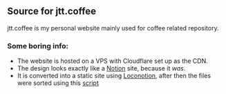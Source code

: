 ## Source for jtt.coffee

jtt.coffee is my personal website mainly used for coffee related repository.

### Some boring info:

* The website is hosted on a VPS with Cloudflare set up as the CDN.
* The design looks exactly like a [Notion](https://notion.so) site, because it *was*.
* It is converted into a static site using [Loconotion](https://github.com/leoncvlt/loconotion), after then the files were sorted using this [script](https://gist.github.com/aahnik/2c18af0ee937bb2947873774f069adc4)
